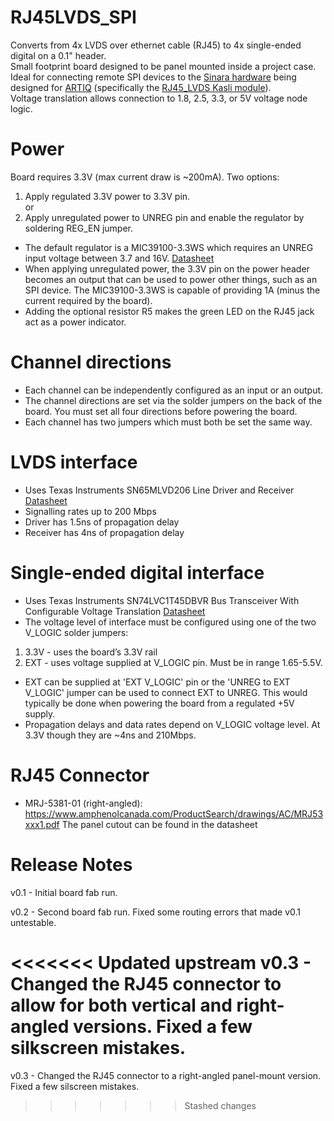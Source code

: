 # RJ45LVDS_SPI

Converts from 4x LVDS over ethernet cable (RJ45) to 4x single-ended digital on a 0.1" header.  
Small footprint board designed to be panel mounted inside a project case.  
Ideal for connecting remote SPI devices to the [Sinara hardware](https://github.com/m-labs/sinara) being designed for [ARTIQ](https://github.com/m-labs/artiq) (specifically the [RJ45_LVDS Kasli module](https://github.com/m-labs/sinara/wiki/EEM_RJ45_LVDS)).  
Voltage translation allows connection to 1.8, 2.5, 3.3, or 5V voltage node logic.


Power
=====

Board requires 3.3V (max current draw is ~200mA). Two options:

1. Apply regulated 3.3V power to 3.3V pin.  
or
2. Apply unregulated power to UNREG pin and enable the regulator by soldering REG_EN jumper.

- The default regulator is a MIC39100-3.3WS which requires an UNREG input voltage between 3.7 and 16V.  [Datasheet](http://ww1.microchip.com/downloads/en/DeviceDoc/mic39100.pdf)
- When applying unregulated power, the 3.3V pin on the power header becomes an output that can be used to power other things, such as an SPI device. The MIC39100-3.3WS is capable of providing 1A (minus the current required by the board). 
- Adding the optional resistor R5 makes the green LED on the RJ45 jack act as a power indicator.


Channel directions
==================

- Each channel can be independently configured as an input or an output.  
- The channel directions are set via the solder jumpers on the back of the board.  You must set all four directions before powering the board.  
- Each channel has two jumpers which must both be set the same way.


LVDS interface
==============

- Uses Texas Instruments SN65MLVD206 Line Driver and Receiver [Datasheet](http://www.ti.com/lit/ds/symlink/sn65mlvd206.pdf)
- Signalling rates up to 200 Mbps
- Driver has 1.5ns of propagation delay
- Receiver has 4ns of propagation delay


Single-ended digital interface
==============================

- Uses Texas Instruments SN74LVC1T45DBVR Bus Transceiver With Configurable Voltage Translation [Datasheet](http://http://www.ti.com/lit/ds/symlink/sn74lvc1t45.pdf)
- The voltage level of interface must be configured using one of the two V_LOGIC solder jumpers:
1. 3.3V - uses the board’s 3.3V rail
2. EXT - uses voltage supplied at V_LOGIC pin.  Must be in range 1.65-5.5V.
- EXT can be supplied at 'EXT V_LOGIC' pin or the 'UNREG to EXT V_LOGIC' jumper can be used to connect EXT to UNREG.  This would typically be done when powering the board from a regulated +5V supply.
- Propagation delays and data rates depend on V_LOGIC voltage level.  At 3.3V though they are ~4ns and 210Mbps.


RJ45 Connector
==============

- MRJ-5381-01 (right-angled): https://www.amphenolcanada.com/ProductSearch/drawings/AC/MRJ53xxx1.pdf
The panel cutout can be found in the datasheet


Release Notes
=============

v0.1 - Initial board fab run.

v0.2 - Second board fab run. Fixed some routing errors that made v0.1 untestable.

<<<<<<< Updated upstream
v0.3 - Changed the RJ45 connector to allow for both vertical and right-angled versions.  Fixed a few silkscreen mistakes.
=======
v0.3 - Changed the RJ45 connector to a right-angled panel-mount version.  Fixed a few silscreen mistakes.
>>>>>>> Stashed changes

